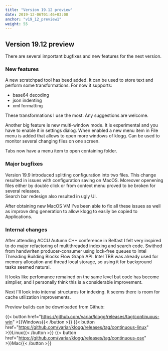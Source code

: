 ```yaml
---
title: "Version 19.12 preview"
date: 2019-12-06T01:46+03:00
anchor: "v19_12_preview1"
weight: 55
---
```


## Version 19.12 preview

There are several important bugfixes and new features for the next version.

### New features

A new scratchpad tool has beed added. It can be used to store text
and perform some transformations. For now it supports:
 - base64 decoding
 - json indenting
 - xml formatting

These transformations I use the most. Any suggestions are welcome.

Another big feature is new multi-window mode. It is experimental and 
you have to enable it in settings dialog. When enabled a new menu
item in File menu is added that allows to open more windows of klogg.
Can be used to monitor several changing files on one screen.

Tabs now have a menu item to open containing folder.

### Major bugfixes

Version 19.9 introduced splitting configuration into two files. This change resulted in
issues with configuration saving on MacOS. Moreover openening files 
either by double click or from context menu proved to be broken for several releases.  
Search bar redesign also resulted in ugly UI.

After obtaining new MacOS VM I've been able to fix all these issues as well as 
improve dmg generation to allow klogg to easily be copied to Applications.

### Internal changes
After attending ACCU Autumn C++ conference in Belfast I felt very inspired 
to do major refactoring of multithreaded indexing and search code.
Swithed from handwriten producer-consumer using lock-free queues to Intel
Threading Building Blocks Flow Graph API. Intel TBB was already used for memory
allocation and thread local storage, so using it for background tasks seemed natural.

It looks like perfomance remained on the same level but code has become simplier,
and I personally think this is a considerable improvement.

Next I'll look into internal structures for indexing. It seems there is room
for cache utilization improvements.


Preview builds can be downloaded from Github: 

{{< button href="https://github.com/variar/klogg/releases/tag/continuous-win" >}}Windows{{< /button >}}
{{< button href="https://github.com/variar/klogg/releases/tag/continuous-linux" >}}Linux{{< /button >}}
{{< button href="https://github.com/variar/klogg/releases/tag/continuous-osx" >}}Mac{{< /button >}}
